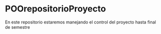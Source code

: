 # POOrepositorioProyecto
En este repositorio estaremos manejando el control del proyecto hasta final de semestre
